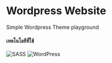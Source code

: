 # Wordpress Website
Simple Wordpress Theme playground

#### เทคโนโลยีที่ใช้ 
<img alt="SASS" src="https://img.shields.io/badge/Sass-CC6699?style=for-the-badge&logo=sass&logoColor=white"/> <img alt="WordPress" src="https://img.shields.io/badge/WordPress-%23117AC9.svg?&style=for-the-badge&logo=WordPress&logoColor=white"/>